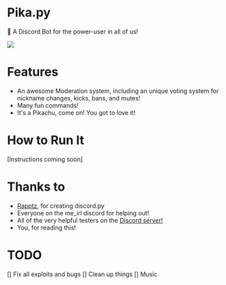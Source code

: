# Pika.py
🤖 A Discord Bot for the power-user in all of us!

<a href="https://discordbots.org/bot/412042272268615680">
  <img src="https://discordbots.org/api/widget/412042272268615680.svg" />
</a>

# Features
* An awesome Moderation system, including an unique voting system for nickname changes, kicks, bans, and mutes!
* Many fun commands!
* It's a Pikachu, come on! You got to love it!

# How to Run It
[Instructions coming soon]

# Thanks to
* [Rapptz](https://github.com/Rapptz), for creating discord.py
* Everyone on the me_irl discord for helping out!
* All of the very helpful testers on the [Discord server!](https://discord.gg/8vFPUhV)
* You, for reading this!

# TODO
[] Fix all exploits and bugs
[] Clean up things
[] Music
